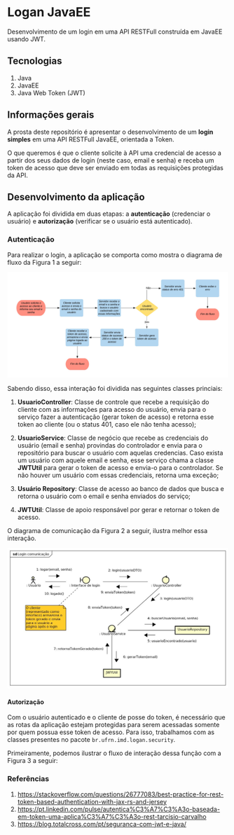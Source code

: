 # Logan JavaEE
Desenvolvimento de um login em uma API RESTFull construída em JavaEE usando JWT.

## Tecnologias
1. Java
2. JavaEE
3. Java Web Token (JWT)

## Informações gerais
A prosta deste repositório é apresentar o desenvolvimento de um **login simples** em uma API RESTFull JavaEE, orientada a Token.

O que queremos é que o cliente solicite à API uma credencial de acesso a partir dos seus dados de login (neste caso, email e senha) e receba um token de acesso que deve ser enviado em todas as requisições protegidas da API.

## Desenvolvimento da aplicação
A aplicação foi dividida em duas etapas: a **autenticação** (credenciar o usuário) e **autorização** (verificar se o usuário está autenticado).

### Autenticação
Para realizar o login, a aplicação se comporta como mostra o diagrama de fluxo da Figura 1 a seguir:

![Fluxo de login](images/fluxo_login.jpg)

Sabendo disso, essa interação foi dividida nas seguintes classes princiais: 

1. **UsuarioController**: Classe de controle que recebe a requisição do cliente com as informações para acesso do usuário, envia para o serviço fazer a autenticação (gerar token de acesso) e retorna esse token ao cliente (ou o status 401, caso ele não tenha acesso); 

2. **UsuarioService**: Classe de negócio que recebe as credenciais do usuário (email e senha) provindas do controlador e envia para o repositório para buscar o usuário com aquelas credencias. Caso exista um usuário com aquele email e senha, esse serviço chama a classe **JWTUtil** para gerar o token de acesso e envia-o para o controlador. Se não houver um usuário com essas credenciais, retorna uma exceção;

3. **Usuário Repository**: Classe de acesso ao banco de dados que busca e retorna o usuário com o email e senha enviados do serviço;

4. **JWTUtil**: Classe de apoio responsável por gerar e retornar o token de acesso.

O diagrama de comunicação da Figura 2 a seguir, ilustra melhor essa interação.

![Comunicação para login](images/comunicacao_login.jpg)

#### Autorização
Com o usuário autenticado e o cliente de posse do token, é necessário que as rotas da aplicação estejam protegidas para serem acessadas somente por quem possua esse token de acesso. Para isso, trabalhamos com as classes presentes no pacote `br.ufrn.imd.logan.security`. 

Primeiramente, podemos ilustrar o fluxo de interação dessa função com a Figura 3 a seguir:

### Referências
1. https://stackoverflow.com/questions/26777083/best-practice-for-rest-token-based-authentication-with-jax-rs-and-jersey
2. https://pt.linkedin.com/pulse/autentica%C3%A7%C3%A3o-baseada-em-token-uma-aplica%C3%A7%C3%A3o-rest-tarcisio-carvalho
3. https://blog.totalcross.com/pt/seguranca-com-jwt-e-java/

